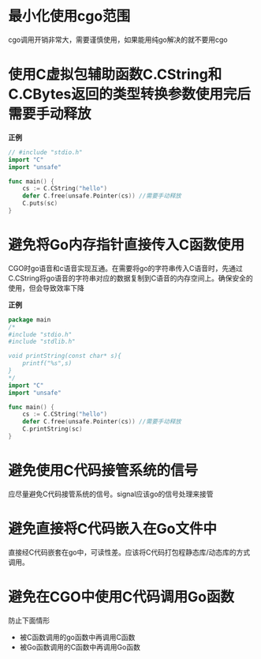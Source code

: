 # 最小化使用cgo范围

cgo调用开销非常大，需要谨慎使用，如果能用纯go解决的就不要用cgo

# 使用C虚拟包辅助函数C.CString和C.CBytes返回的类型转换参数使用完后需要手动释放

**正例**

```go
// #include "stdio.h"
import "C"
import "unsafe"

func main() {
    cs := C.CString("hello")
    defer C.free(unsafe.Pointer(cs)) //需要手动释放
    C.puts(sc)
}
```

# 避免将Go内存指针直接传入C函数使用

CGO时go语音和c语音实现互通。在需要将go的字符串传入C语音时，先通过C.CString将go语音的字符串对应的数据复制到C语音的内存空间上。确保安全的使用，但会导致效率下降

**正例**

```go
package main
/*
#include "stdio.h"
#include "stdlib.h"

void printString(const char* s){
	printf("%s",s)
}
*/
import "C"
import "unsafe"

func main() {
    cs := C.CString("hello")
    defer C.free(unsafe.Pointer(cs)) //需要手动释放
    C.printString(sc)
}
```

# 避免使用C代码接管系统的信号

应尽量避免C代码接管系统的信号。signal应该go的信号处理来接管

# 避免直接将C代码嵌入在Go文件中

直接经C代码嵌套在go中，可读性差。应该将C代码打包程静态库/动态库的方式调用。

# 避免在CGO中使用C代码调用Go函数

防止下面情形

- 被C函数调用的go函数中再调用C函数
- 被Go函数调用的C函数中再调用Go函数
